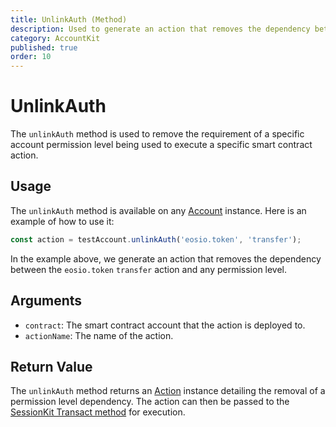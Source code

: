 ```yaml
---
title: UnlinkAuth (Method)
description: Used to generate an action that removes the dependency between a smart contract action and a permission level.
category: AccountKit
published: true
order: 10
---
```


# UnlinkAuth

The `unlinkAuth` method is used to remove the requirement of a specific account permission level being used to execute a specific smart contract action.

## Usage

The `unlinkAuth` method is available on any [Account](/docs/account-kit/account) instance. Here is an example of how to use it:

```typescript
const action = testAccount.unlinkAuth('eosio.token', 'transfer');
```

In the example above, we generate an action that removes the dependency between the `eosio.token` `transfer` action and any permission level.

## Arguments

- `contract`: The smart contract account that the action is deployed to.
- `actionName`: The name of the action.

## Return Value

The `unlinkAuth` method returns an [Action](/docs/antelope/action) instance detailing the removal of a permission level dependency. The action can then be passed to the [SessionKit Transact method](/docs/session-kit/transact) for execution.
